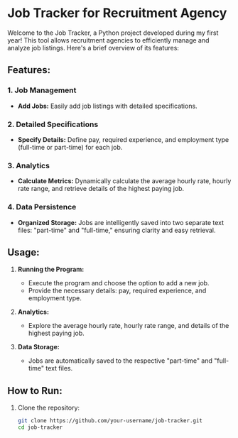 # Job Tracker for Recruitment Agency

Welcome to the Job Tracker, a Python project developed during my first year! This tool allows recruitment agencies to efficiently manage and analyze job listings. Here's a brief overview of its features:

## Features:

### 1. Job Management
- **Add Jobs:** Easily add job listings with detailed specifications.

### 2. Detailed Specifications
- **Specify Details:** Define pay, required experience, and employment type (full-time or part-time) for each job.

### 3. Analytics
- **Calculate Metrics:** Dynamically calculate the average hourly rate, hourly rate range, and retrieve details of the highest paying job.

### 4. Data Persistence
- **Organized Storage:** Jobs are intelligently saved into two separate text files: "part-time" and "full-time," ensuring clarity and easy retrieval.

## Usage:

1. **Running the Program:**
   - Execute the program and choose the option to add a new job.
   - Provide the necessary details: pay, required experience, and employment type.

2. **Analytics:**
   - Explore the average hourly rate, hourly rate range, and details of the highest paying job.

3. **Data Storage:**
   - Jobs are automatically saved to the respective "part-time" and "full-time" text files.

## How to Run:

1. Clone the repository:
   ```bash
   git clone https://github.com/your-username/job-tracker.git
   cd job-tracker
